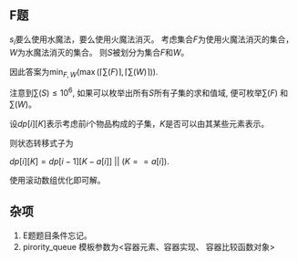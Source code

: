 ## F题
$s_i$要么使用水魔法，要么使用火魔法消灭。
考虑集合$F$为使用火魔法消灭的集合，$W$为水魔法消灭的集合。 则$S$被划分为集合$F$和$W$。

因此答案为$\min_{F,W}(\max(\lceil \sum(F)\rceil,\lceil \sum(W) \rceil))$. 

注意到$\sum(S)\leq 10^6$, 如果可以枚举出所有$S$所有子集的求和值域, 便可枚举$\sum(F)$ 和$\sum(W)$。

设$dp[i][K]$表示考虑前$i$个物品构成的子集，$K$是否可以由其某些元素表示。

则状态转移式子为

$dp[i][K] = dp[i-1][K - a[i]]\  ||\ (K==a[i]).$

使用滚动数组优化即可解。

## 杂项
1. E题题目条件忘记。
2. pirority_queue 模板参数为<容器元素、容器实现、 容器比较函数对象>
